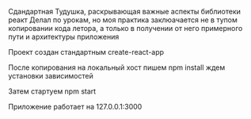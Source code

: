 Сдандартная Тудушка, раскрывающая важные аспекты библиотеки реакт
Делал по урокам, но моя практика заклюачается не в тупом копировании кода летора,
а только в получении от него примерного пути и архитектуры приложения

Проект создан стандартным create-react-app

После копирования на локальный хост пишем npm install ждем установки зависимостей

Затем стартуем npm start

Приложение работает на 127.0.0.1:3000